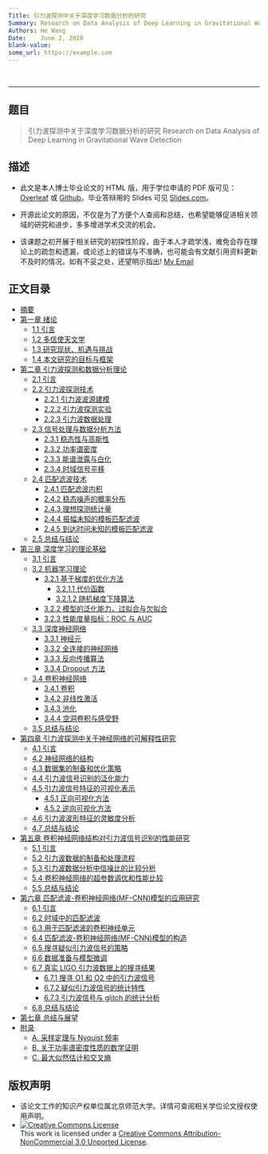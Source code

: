 ```yaml
---
Title: 引力波探测中关于深度学习数据分析的研究
Summary: Research on Data Analysis of Deep Learning in Gravitational Wave Detection
Authors: He Wang
Date:    June 2, 2020
blank-value:
some_url: https://example.com
---
```


</br>

---


## 题目

>引力波探测中关于深度学习数据分析的研究
>Research on Data Analysis of Deep Learning in Gravitational Wave Detection


## 描述

- 此文是本人博士毕业论文的 HTML 版，用于学位申请的 PDF 版可见：[Overleaf](https://www.overleaf.com/read/gthybdcykshj) 或 [Github](https://github.com/iphysresearch/GWDL_thesis)。毕业答辩用的 Slides 可见 [Slides.com](https://slides.com/iphysresearch/phd-defense)。

- 开源此论文的原因，不仅是为了方便个人查阅和总结，也希望能够促进相关领域的研究和进步，多多增进学术交流的机会。

- 该课题之初开展于相关研究的初探性阶段，由于本人才疏学浅，难免会存在理论上的疏忽和遗漏，或论述上的错误与不准确，也可能会有文献引用资料更新不及时的情况。如有不妥之处，还望明示指出! [My Email](to:hewang@mail.bnu.edu.cn)


## 正文目录 

* [摘要](Abstract.md)
* [第一章 绪论](C1.md)
    - [1.1 引言](C1.md#11)
    - [1.2 多信使天文学](C1.md#12)
    - [1.3 研究现状、机遇与挑战](C1.md#13)
    - [1.4 本文研究的目标与框架](C1.md#14)
* [第二章 引力波探测和数据分析理论](C2.md)
    - [2.1 引言](C2.md#21)
    - [2.2 引力波探测技术](C2.md#22)
        * [2.2.1 引力波波源建模](C2.md#221)
        * [2.2.2 引力波探测实验](C2.md#222)
        * [2.2.3 引力波数据处理](C2.md#223)
    - [2.3 信号处理与数据分析方法](C2.md#23)
        * [2.3.1 稳态性与高斯性](C2.md#231)
        * [2.3.2 功率谱密度](C2.md#232)
        * [2.3.3 能谱泄露与白化](C2.md#233)
        * [2.3.4 时域信号平移](C2.md#234)
    - [2.4 匹配滤波技术](C2.md#24)
        * [2.4.1 匹配滤波内积](C2.md#241)
        * [2.4.2 稳态噪声的概率分布](C2.md#242)
        * [2.4.3 理想探测统计量](C2.md#243)
        * [2.4.4 振幅未知的模板匹配滤波](C2.md#244)
        * [2.4.5 到达时间未知的模板匹配滤波](C2.md#245)
    - [2.5 总结与结论](C2.md#25)
* [第三章 深度学习的理论基础](C3.md)
    - [3.1 引言](C3.md#31)
    - [3.2 机器学习理论](C3.md#32)
        * [3.2.1 基于梯度的优化方法](C3.md#321)
            - [3.2.1.1 代价函数](C3.md#3211)
            - [3.2.1.2 随机梯度下降算法](C3.md#3212)
        * [3.2.2 模型的泛化能力，过拟合与欠拟合](C3.md#322)
        * [3.2.3 性能度量指标：ROC 与 AUC](C3.md#323_roc_auc)
    - [3.3 深度神经网络](C3.md#33)
        * [3.3.1 神经元](C3.md#331)
        * [3.3.2 全连接的神经网络](C3.md#332)
        * [3.3.3 反向传播算法](C3.md#333)
        * [3.3.4 Dropout 方法](C3.md#334_dropout)
    - [3.4 卷积神经网络](C3.md#34)
        * [3.4.1 卷积](C3.md#341)
        * [3.4.2 非线性激活](C3.md#342)
        * [3.4.3 池化](C3.md#343)
        * [3.4.4 空洞卷积与感受野](C3.md#344)
    - [3.5 总结与结论](C3.md#35)
* [第四章 引力波探测中关于神经网络的可解释性研究](C4.md)
    - [4.1 引言](C4.md#41)
    - [4.2 神经网络的结构](C4.md#42)
    - [4.3 数据集的制备和优化策略](C4.md#43)
    - [4.4 引力波信号识别的泛化能力](C4.md#44)
    - [4.5 引力波信号特征的可视化表示](C4.md#45)
        * [4.5.1 正向可视化方法](C4.md#451)
        * [4.5.2 逆向可视化方法](C4.md#452)
    - [4.6 引力波波形特征的灵敏度分析](C4.md#46)
    - [4.7 总结与结论](C4.md#47)
* [第五章 卷积神经网络结构对引力波信号识别的性能研究](C5.md)
    - [5.1 引言](C5.md#51)
    - [5.2 引力波数据的制备和处理流程](C5.md#52)
    - [5.3 引力波数据分析中信噪比的比较分析](C5.md#53)
    - [5.4 卷积神经网络的超参数调优和性能比较](C5.md#54)
    - [5.5 总结与结论](C5.md#55)
* [第六章 匹配滤波-卷积神经网络(MF-CNN)模型的应用研究](C6.md)
    - [6.1 引言](C6.md#61)
    - [6.2 时域中的匹配滤波](C6.md#62)
    - [6.3 用于匹配滤波的卷积神经单元](C6.md#63)
    - [6.4 匹配滤波-卷积神经网络(MF-CNN)模型的构造](C6.md#64_-mf-cnn)
    - [6.5 搜寻疑似引力波信号的策略](C6.md#65)
    - [6.6 数据准备与模型微调](C6.md#66)
    - [6.7 真实 LIGO 引力波数据上的搜寻结果](C6.md#67_ligo)
        * [6.7.1 搜寻 O1 和 O2 中的引力波信号](C6.md#671_o1_o2)
        * [6.7.2 疑似引力波信号的统计特性](C6.md#672)
        * [6.7.3 引力波信号与 glitch 的统计分析](C6.md#673_glitch)
    - [6.8 总结与结论](C6.md#68)
* [第七章 总结与展望](C7.md)
* [附录](Appendix.md)
    - [A. 采样定理与 Nyquist 频率](Appendix.md#a_nyquist)
    - [B. 关于功率谱密度性质的数学证明](Appendix.md#b)
    - [C. 最大似然估计和交叉熵](Appendix.md#c)


## 版权声明

* 该论文工作的知识产权单位属北京师范大学。详情可查阅相关学位论文授权使用声明。
* <a rel="license" href="http://creativecommons.org/licenses/by-nc/3.0/"><img alt="Creative Commons License" style="border-width:0" src="https://i.creativecommons.org/l/by-nc/3.0/88x31.png" /></a><br />This work is licensed under a <a rel="license" href="http://creativecommons.org/licenses/by-nc/3.0/">Creative Commons Attribution-NonCommercial 3.0 Unported License</a>.
